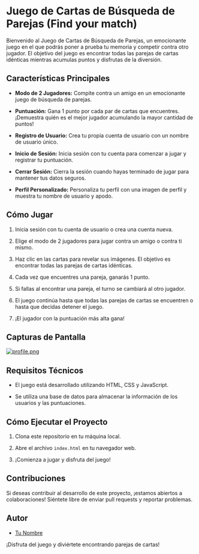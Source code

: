 # Juego de Cartas de Búsqueda de Parejas (Find your match)

Bienvenido al Juego de Cartas de Búsqueda de Parejas, un emocionante juego en el que podrás poner a prueba tu memoria y competir contra otro jugador. El objetivo del juego es encontrar todas las parejas de cartas idénticas mientras acumulas puntos y disfrutas de la diversión.

## Características Principales

- **Modo de 2 Jugadores:** Compite contra un amigo en un emocionante juego de búsqueda de parejas.

- **Puntuación:** Gana 1 punto por cada par de cartas que encuentres. ¡Demuestra quién es el mejor jugador acumulando la mayor cantidad de puntos!

- **Registro de Usuario:** Crea tu propia cuenta de usuario con un nombre de usuario único.

- **Inicio de Sesión:** Inicia sesión con tu cuenta para comenzar a jugar y registrar tu puntuación.

- **Cerrar Sesión:** Cierra la sesión cuando hayas terminado de jugar para mantener tus datos seguros.

- **Perfil Personalizado:** Personaliza tu perfil con una imagen de perfil y muestra tu nombre de usuario y apodo.

## Cómo Jugar

1. Inicia sesión con tu cuenta de usuario o crea una cuenta nueva.

2. Elige el modo de 2 jugadores para jugar contra un amigo o contra ti mismo.

3. Haz clic en las cartas para revelar sus imágenes. El objetivo es encontrar todas las parejas de cartas idénticas.

4. Cada vez que encuentres una pareja, ganarás 1 punto.

5. Si fallas al encontrar una pareja, el turno se cambiará al otro jugador.

6. El juego continúa hasta que todas las parejas de cartas se encuentren o hasta que decidas detener el juego.

7. ¡El jugador con la puntuación más alta gana!

## Capturas de Pantalla

[![profile.png](https://i.postimg.cc/vZkH6S86/profile.png)](https://postimg.cc/gxyPCsZY)

## Requisitos Técnicos

- El juego está desarrollado utilizando HTML, CSS y JavaScript.

- Se utiliza una base de datos para almacenar la información de los usuarios y las puntuaciones.

## Cómo Ejecutar el Proyecto

1. Clona este repositorio en tu máquina local.

2. Abre el archivo `index.html` en tu navegador web.

3. ¡Comienza a jugar y disfruta del juego!

## Contribuciones

Si deseas contribuir al desarrollo de este proyecto, ¡estamos abiertos a colaboraciones! Siéntete libre de enviar pull requests y reportar problemas.

## Autor

- [Tu Nombre](https://github.com/uardet99)

¡Disfruta del juego y diviértete encontrando parejas de cartas!
